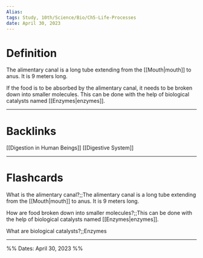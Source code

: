 ```yaml
---
Alias:
tags: Study, 10th/Science/Bio/Ch5-Life-Processes
date: April 30, 2023
---
```

# Definition
The alimentary canal is a long tube extending from the [[Mouth|mouth]] to anus. It is 9 meters long.

If the food is to be absorbed by the alimentary canal, it needs to be broken down into smaller molecules. This can be done with the help of biological catalysts named [[Enzymes|enzymes]].


---
# Backlinks

[[Digestion in Human Beings]]
[[Digestive System]]

---
# Flashcards

What is the alimentary canal?;;The alimentary canal is a long tube extending from the [[Mouth|mouth]] to anus. It is 9 meters long.
<!--SR:!2025-01-03,403,280-->

How are food broken down into smaller molecules?;;This can be done with the help of biological catalysts named [[Enzymes|enzymes]].
<!--SR:!2025-03-22,452,260-->

What are biological catalysts?;;Enzymes
<!--SR:!2024-06-21,275,278-->

---

%%
Dates: April 30, 2023
%%